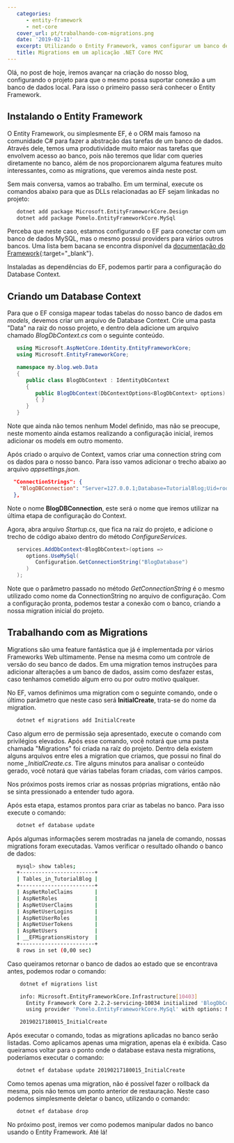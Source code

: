 ```yaml
---
   categories:
      - entity-framework
      - net-core
   cover_url: pt/trabalhando-com-migrations.png
   date: '2019-02-11'
   excerpt: Utilizando o Entity Framework, vamos configurar um banco de dados em uma aplicação .NET Core MVC
   title: Migrations em um aplicação .NET Core MVC
---
```


Olá, no post de hoje, iremos avançar na criação do nosso blog, configurando o projeto para que o mesmo possa suportar conexão a um banco de dados local. Para isso o primeiro passo será conhecer o Entity Framework.

## Instalando o Entity Framework

O Entity Framework, ou simplesmente EF, é o ORM mais famoso na comunidade C# para fazer a abstração das tarefas de um banco de dados. Através dele, temos uma produtividade muito maior nas tarefas que envolvem acesso ao banco, pois não teremos que lidar com queries diretamente no banco, além de nos proporcionarem alguma features muito interessantes, como as migrations, que veremos ainda neste post.

Sem mais conversa, vamos ao trabalho. Em um terminal, execute os comandos abaixo para que as DLLs relacionadas ao EF sejam linkadas no projeto:

```bash
   dotnet add package Microsoft.EntityFrameworkCore.Design
   dotnet add package Pomelo.EntityFrameworkCore.MySql
```

Perceba que neste caso, estamos configurando o EF para conectar com um banco de dados MySQL, mas o mesmo possui providers para vários outros bancos. Uma lista bem bacana se encontra disponível da [documentação do Framework](https://docs.microsoft.com/pt-br/ef/core/providers/index){:target="\_blank"}.

Instaladas as dependências do EF, podemos partir para a configuração do Database Context.

## Criando um Database Context

Para que o EF consiga mapear todas tabelas do nosso banco de dados em _models_, devemos criar um arquivo de Database Context. Crie uma pasta "Data" na raiz do nosso projeto, e dentro dela adicione um arquivo chamado _BlogDbContext.cs_ com o seguinte conteúdo.

```c#
   using Microsoft.AspNetCore.Identity.EntityFrameworkCore;
   using Microsoft.EntityFrameworkCore;

   namespace my.blog.web.Data
   {
      public class BlogDbContext : IdentityDbContext
      {
         public BlogDbContext(DbContextOptions<BlogDbContext> options) : base(options)
         { }
      }
   }
```

Note que ainda não temos nenhum Model definido, mas não se preocupe, neste momento ainda estamos realizando a configuração inicial, iremos adicionar os models em outro momento.

Após criado o arquivo de Context, vamos criar uma connection string com os dados para o nosso banco. Para isso vamos adicionar o trecho abaixo ao arquivo _appsettings.json_.

```json
  "ConnectionStrings": {
    "BlogDBConnection": "Server=127.0.0.1;Database=TutorialBlog;Uid=root;Pwd=root;"
  },
```

Note o nome **BlogDBConnection**, este será o nome que iremos utilizar na última etapa de configuração do Context.

Agora, abra arquivo _Startup.cs_, que fica na raiz do projeto, e adicione o trecho de código abaixo dentro do método _ConfigureServices_.

```c#
   services.AddDbContext<BlogDbContext>(options =>
      options.UseMySql(
         Configuration.GetConnectionString("BlogDatabase")
      )
   );
```

Note que o parâmetro passado no método _GetConnectionString_ é o mesmo utilizado como nome da ConnectionString no arquivo de configuração. Com a configuração pronta, podemos testar a conexão com o banco, criando a nossa migration inicial do projeto.

## Trabalhando com as Migrations

Migrations são uma feature fantástica que já é implementada por vários Frameworks Web ultimamente. Pense na mesma como um controle de versão do seu banco de dados. Em uma migration temos instruções para adicionar alterações a um banco de dados, assim como desfazer estas, caso tenhamos cometido algum erro ou por outro motivo qualquer.

No EF, vamos definimos uma migration com o seguinte comando, onde o último parâmetro que neste caso será **InitialCreate**, trata-se do nome da migration.

```bash
   dotnet ef migrations add InitialCreate
```

Caso algum erro de permissão seja apresentado, execute o comando com privilégios elevados. Após esse comando, você notará que uma pasta chamada "Migrations" foi criada na raíz do projeto. Dentro dela existem alguns arquivos entre eles a migration que criamos, que possui no final do nome _\_InitialCreate.cs_. Tire alguns minutos para analisar o conteúdo gerado, você notará que várias tabelas foram criadas, com vários campos.

Nos próximos posts iremos criar as nossas próprias migrations, então não se sinta pressionado a entender tudo agora.

Após esta etapa, estamos prontos para criar as tabelas no banco. Para isso execute o comando:

```bash
   dotnet ef database update
```

Após algumas informações serem mostradas na janela de comando, nossas migrations foram executadas. Vamos verificar o resultado olhando o banco de dados:

```bash
   mysql> show tables;
   +------------------------+
   | Tables_in_TutorialBlog |
   +------------------------+
   | AspNetRoleClaims       |
   | AspNetRoles            |
   | AspNetUserClaims       |
   | AspNetUserLogins       |
   | AspNetUserRoles        |
   | AspNetUserTokens       |
   | AspNetUsers            |
   | __EFMigrationsHistory  |
   +------------------------+
   8 rows in set (0,00 sec)
```

Caso queiramos retornar o banco de dados ao estado que se encontrava antes, podemos rodar o comando:

```bash
    dotnet ef migrations list

    info: Microsoft.EntityFrameworkCore.Infrastructure[10403]
      Entity Framework Core 2.2.2-servicing-10034 initialized 'BlogDbContext'
      using provider 'Pomelo.EntityFrameworkCore.MySql' with options: None

    20190217180015_InitialCreate
```

Após executar o comando, todas as migrations aplicadas no banco serão listadas. Como aplicamos apenas uma migration, apenas ela é exibida. Caso queiramos voltar para o ponto onde o database estava nesta migrations, poderíamos executar o comando:

```bash
   dotnet ef database update 20190217180015_InitialCreate
```

Como temos apenas uma migration, não é possível fazer o rollback da mesma, pois não temos um ponto anterior de restauração. Neste caso podemos simplesmente deletar o banco, utilizando o comando:

```bash
   dotnet ef database drop
```

No próximo post, iremos ver como podemos manipular dados no banco usando o Entity Framework. Até lá!
